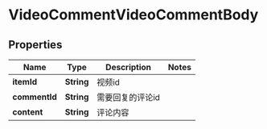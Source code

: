 # VideoCommentVideoCommentBody

## Properties
Name | Type | Description | Notes
------------ | ------------- | ------------- | -------------
**itemId** | **String** | 视频id | 
**commentId** | **String** | 需要回复的评论id | 
**content** | **String** | 评论内容 | 
